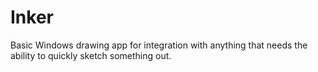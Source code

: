 # Inker
Basic Windows drawing app for integration with anything that needs the ability to quickly sketch something out.
